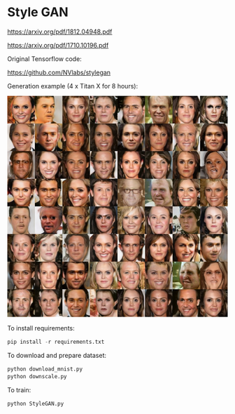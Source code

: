 # Style GAN

https://arxiv.org/pdf/1812.04948.pdf

https://arxiv.org/pdf/1710.10196.pdf

Original Tensorflow code:

https://github.com/NVlabs/stylegan


Generation example (4 x Titan X for 8 hours):
<div>
	<img src='/generation.jpg'>
</div>

To install requirements:

```python
pip install -r requirements.txt
```

To download and prepare dataset:
```python
python download_mnist.py
python downscale.py
```

To train:
```python
python StyleGAN.py
```
